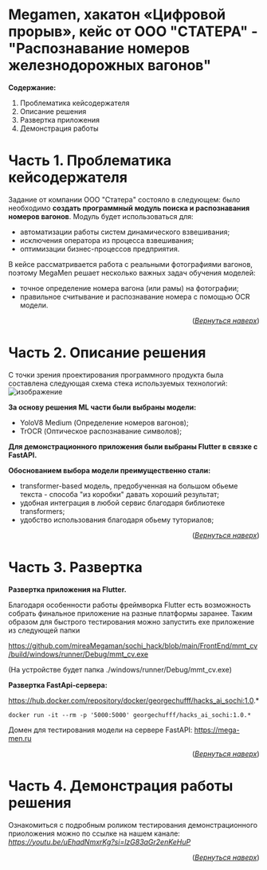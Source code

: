 <a name="readme-top"></a>

# Megamen, хакатон «Цифровой прорыв», кейс от ООО "СТАТЕРА" - "Распознавание номеров железнодорожных вагонов"

**Содержание:**
1. Проблематика кейсодержателя
2. Описание решения
3. Развертка приложения
4. Демонстрация работы

# Часть 1. Проблематика кейсодержателя
Задание от компании ООО "Статера" состояло в следующем: было необходимо **создать программный модуль поиска и распознавания номеров вагонов**.
Модуль будет использоваться для:
* автоматизации работы систем динамического взвешивания;
* исключения оператора из процесса взвешивания;
* оптимизации бизнес-процессов предприятия.

В кейсе рассматривается работа с реальными фотографиями вагонов, поэтому MegaMen решает несколько важных задач обучения моделей:
* точное определение номера вагона (или рамы) на фотографии;
* правильное считывание и распознавание номера с помощью OCR модели.

<p align="right">(<a href="#readme-top"><i>Вернуться наверх</i></a>)</p>

# Часть 2. Описание решения
С точки зрения проектирования программного продукта была составлена следующая схема стека используемых технологий: 
![изображение](https://github.com/mireaMegaman/sochi_hack/assets/100156578/93f2acf3-eaef-4d8f-866d-8e88f65eefc7)

**За основу решения ML части были выбраны модели:**
* YoloV8 Medium (Определение номеров вагонов);
* TrOCR (Оптическое распознавание символов);

**Для демонстрационного приложения были выбраны Flutter в связке с FastAPI.**

**Обоснованием выбора модели преимущественно стали:**
* transformer-based модель, предобученная на большом обьеме текста - способа "из коробки" давать хороший результат;
* удобная интеграция в любой сервис благодаря библиотеке transformers;
* удобство использования благодаря обьему туториалов;


<p align="right">(<a href="#readme-top"><i>Вернуться наверх</i></a>)</p>

# Часть 3. Развертка

**Развертка приложения на Flutter.**

Благодаря особенности работы фреймворка Flutter есть возможность собрать финальное приложение на разные платформы заранее. Таким образом для быстрого тестирования можно запустить exe приложение из следующей папки

https://github.com/mireaMegaman/sochi_hack/blob/main/FrontEnd/mmt_cv/build/windows/runner/Debug/mmt_cv.exe

(На устройстве будет папка ./windows/runner/Debug/mmt_cv.exe)

**Развертка FastApi-сервера:**

https://hub.docker.com/repository/docker/georgechufff/hacks_ai_sochi:1.0.*

```
docker run -it --rm -p '5000:5000' georgechufff/hacks_ai_sochi:1.0.*
```
Домен для тестирования модели на сервере FastAPI:
https://mega-men.ru

<p align="right">(<a href="#readme-top"><i>Вернуться наверх</i></a>)</p>

# Часть 4. Демонстрация работы решения

Ознакомиться с подробным роликом тестирования демонстрационного приоложения можно по ссылке на нашем канале: *https://youtu.be/uEhadNmxrKg?si=lzG83aGr2enKeHuP*

<p align="right">(<a href="#readme-top"><i>Вернуться наверх</i></a>)</p>

